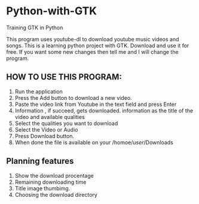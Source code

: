 # Python-with-GTK
Training GTK in Python

This program uses youtube-dl to download youtube music videos and songs. This is a learning python project with GTK. Download and use it for free. If you want some new changes then tell me and I will change the program. 

## HOW TO USE THIS PROGRAM:
1. Run the application
2. Press the Add button to download a new video.
3. Paste the video link from Youtube in the text field and press Enter
4. Information , if succeed, gets downloaded. information as the title of the video and available qualities
5. Select the qualities you want to download
6. Select the Video or Audio
7. Press Download button.
8. When done the file is available on your /homoe/$user$/Downloads


## Planning features
1. Show the download procentage
2. Remaining downloading time
3. Title image thumbimg.
4. Choosing the download directory
